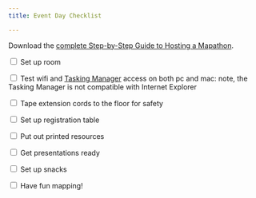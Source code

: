 ```yaml
---
title: Event Day Checklist

---
```



Download the <a href="https://drive.google.com/drive/folders/1gXkvuQNRhfyOVv6XjmncFFUIK4m_yCTb">complete Step-by-Step Guide to Hosting a Mapathon</a>. 

<input type="checkbox"/> Set up room

<input type="checkbox"/> Test wifi and <a href="https://tasks.hotosm.org/" target="_blank">Tasking Manager</a> access on both pc and mac: note, the Tasking Manager is not compatible with Internet Explorer

<input type="checkbox"/> Tape extension cords to the floor for safety

<input type="checkbox"/> Set up registration table

<input type="checkbox"/> Put out printed resources

<input type="checkbox"/> Get presentations ready

<input type="checkbox"/> Set up snacks

<input type="checkbox"/> Have fun mapping!
